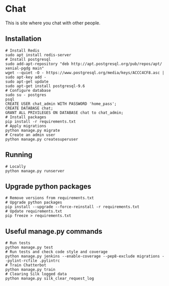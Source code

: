 Chat
======================

This is site where you chat with other people.

Installation
------------
    # Install Redis
    sudo apt install redis-server
    # Install postgresql
    sudo add-apt-repository "deb http://apt.postgresql.org/pub/repos/apt/ xenial-pgdg main"
    wget --quiet -O - https://www.postgresql.org/media/keys/ACCC4CF8.asc | sudo apt-key add -
    sudo apt-get update
    sudo apt-get install postgresql-9.6
    # Configure database
    sudo su - postgres
    psql
    CREATE USER chat_admin WITH PASSWORD 'home_pass';
    CREATE DATABASE chat;
    GRANT ALL PRIVILEGES ON DATABASE chat to chat_admin;
    # Install packages
    pip install -r requirements.txt
    # Apply migrations
    python manage.py migrate
    # Create an admin user
    python manage.py createsuperuser




Running
-------
    # Locally
    python manage.py runserver




Upgrade python packages
-------
    # Remove versions from requirements.txt
    # Upgrade python packages
    pip install --upgrade --force-reinstall -r requirements.txt
    # Update requirements.txt
    pip freeze > requirements.txt




Useful manage.py commands
-------
    # Run tests
    python manage.py test
    # Run tests and check code style and coverage
    python manage.py jenkins --enable-coverage --pep8-exclude migrations --pylint-rcfile .pylintrc
    # Train Chatterbot
    python manage.py train
    # Clearing Silk logged data
    python manage.py silk_clear_request_log
